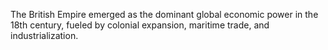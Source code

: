 The British Empire emerged as the dominant global economic power in the 18th century, fueled by colonial expansion, maritime trade, and industrialization.
